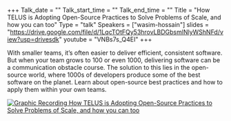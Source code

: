 +++
Talk_date = ""
Talk_start_time = ""
Talk_end_time = ""
Title = "How TELUS is Adopting Open-Source Practices to Solve Problems of Scale, and how you can too"
Type = "talk"
Speakers = ["wasim-hossain"]
slides = "https://drive.google.com/file/d/1LqcTOtFQy53hrovLBDGbsmlNlyWShNFd/view?usp=drivesdk"
youtube = "VNBs7s_Q4EI"
+++

With smaller teams, it’s often easier to deliver efficient, consistent software. But when your team grows to 100 or even 1000, delivering software can be a communication obstacle course. The solution to this lies in the open-source world, where 1000s of developers produce some of the best software on the planet. Learn about open-source best practices and how to apply them within your own teams.

<a href="https://assets.devopsdays.org/events/2019/toronto/WasimHossain_InnerSource_Lg.jpg" target="_blank"><img src="https://assets.devopsdays.org/events/2019/toronto/WasimHossain_InnerSource.png" alt="Graphic Recording How TELUS is Adopting Open-Source Practices to Solve Problems of Scale, and how you can too" /></a>